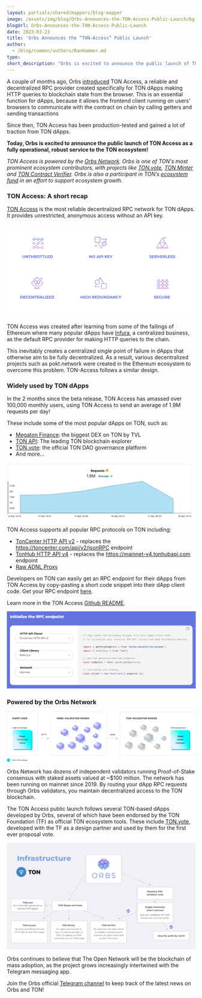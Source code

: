```yaml
---
layout: partials/shared/mappers/blog-mapper
image: /assets/img/blog/Orbs-Announces-the-TON-Access-Public-Launch/bg.png
blogUrl: Orbs-Announces-the-TON-Access-Public-Launch
date: 2023-03-23
title: 'Orbs Announces the “TON-Access” Public Launch'
author:
  - /blog/common/authors/RanHammer.md
type:
short_description: "Orbs is excited to announce the public launch of TON Access as a fully operational, robust service to the TON ecosystem!"
---
```


A couple of months ago, Orbs [introduced](https://www.orbs.com/Orbs-Introduces-TON-Access/) TON Access, a reliable and decentralized RPC provider created specifically for TON dApps making HTTP queries to blockchain state from the browser. This is an essential function for dApps, because it allows the frontend client running on users’ browsers to communicate with the contract on chain by calling getters and sending transactions

Since then, TON Access has been production-tested and gained a lot of traction from TON dApps. 

**Today, Orbs is excited to announce the public launch of TON Access as a fully operational, robust service to the TON ecosystem!**

_TON Access is powered by the [Orbs Network](https://www.orbs.com/). Orbs is one of TON's most prominent ecosystem contributors, with projects like [TON.vote](https://ton.vote/), [TON Minter](https://minter.ton.org) and [TON Contract Verifier](https://tonverifier.live). Orbs is also a participant in TON’s [ecosystem fund](https://cointelegraph.com/news/new-250m-toncoin-fund-targets-dex-and-nft-tools-on-ton-blockchain) in an effort to support ecosystem growth._ 


### TON Access: A short recap

[TON Access](https://www.orbs.com/ton-access/) is the most reliable decentralized RPC network for TON dApps. It provides unrestricted, anonymous access without an API key.

![parameters](/assets/img/blog/Orbs-Announces-the-TON-Access-Public-Launch/image1.jpg)


TON Access was created after learning from some of the failings of Ethereum where many popular dApps have [Infura](https://www.infura.io/), a centralized business, as the default RPC provider for making HTTP queries to the chain. 

This inevitably creates a centralized single point of failure in dApps that otherwise aim to be fully decentralized. As a result, various decentralized projects such as pokt.network were created in the Ethereum ecosystem to overcome this problem. TON-Access follows a similar design.


### Widely used by TON dApps

In the 2 months since the beta release, TON Access has amassed over 100,000 monthly users, using TON Access to send an average of 1.9M requests per day!

These include some of the most popular dApps on TON, such as:
- [Megaton Finance](https://megaton.fi/): the biggest DEX on TON by TVL
- [TON API](https://tonapi.io/): The leading TON blockchain explorer
- [TON.vote](https://ton.vote/): the official TON DAO governance platform
- And more…

![data](/assets/img/blog/Orbs-Announces-the-TON-Access-Public-Launch/image2.jpg)


TON Access supports all popular RPC protocols on TON including:

- [TonCenter HTTP API v2](https://toncenter.com/api/v2/) - replaces the https://toncenter.com/api/v2/jsonRPC endpoint
- [TonHub HTTP API v4](https://github.com/ton-foundation/ton-api-v4) - replaces the https://mainnet-v4.tonhubapi.com endpoint
- [Raw ADNL Proxy](https://github.com/ton-community/ton-lite-client)

Developers on TON can easily get an RPC endpoint for their dApps from TON Access by copy-pasting a short code snippet into their dApp client code. Get your RPC endpoint [here](https://www.orbs.com/ton-access/#get-started).

Learn more in the TON Access [Github README](https://github.com/orbs-network/ton-access).

![code](/assets/img/blog/Orbs-Announces-the-TON-Access-Public-Launch/image3.png)



### Powered by the Orbs Network

![schema](/assets/img/blog/Orbs-Announces-the-TON-Access-Public-Launch/image4.png)


Orbs Network has dozens of independent validators running Proof-of-Stake consensus with staked assets valued at ~$100 million. The network has been running on mainnet since 2019. By routing your dApp RPC requests through Orbs validators, you maintain decentralized access to the TON blockchain.

The TON Access public launch follows several TON-based dApps developed by Orbs, several of  which have been endorsed by the TON Foundation (TF) as official TON ecosystem tools. These include [TON.vote](https://ton.vote/), developed with the TF as a design partner and used by them for the first ever proposal vote.

![ecosystem](/assets/img/blog/Orbs-Announces-the-TON-Access-Public-Launch/image5.png)


Orbs continues to believe that The Open Network will be the blockchain of mass adoption, as the project grows increasingly intertwined with the Telegram messaging app.

Join the Orbs official [Telegram channel](https://t.me/OrbsNetwork) to keep track of the latest news on Orbs and TON!





